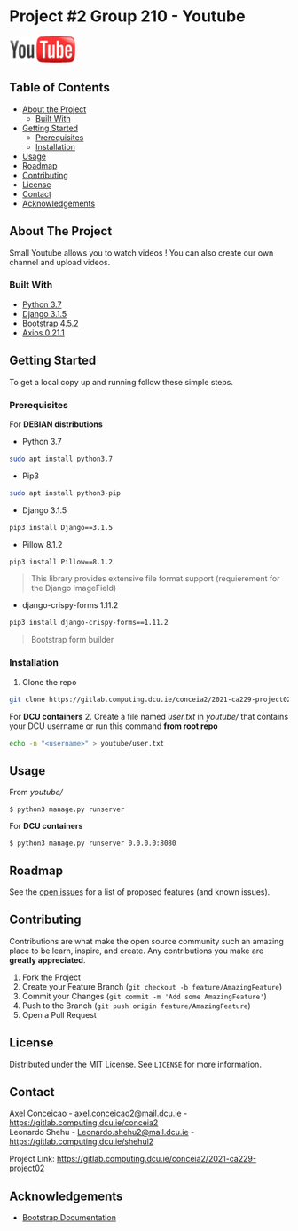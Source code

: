 # Project #2 Group 210 - Youtube

<img src="youtube/static/img/logo.png" alt="overview" width="120"/>

## Table of Contents

* [About the Project](#about-the-project)
  * [Built With](#built-with)
* [Getting Started](#getting-started)
  * [Prerequisites](#prerequisites)
  * [Installation](#installation)
* [Usage](#usage)
* [Roadmap](#roadmap)
* [Contributing](#contributing)
* [License](#license)
* [Contact](#contact)
* [Acknowledgements](#acknowledgements)

## About The Project

Small Youtube allows you to watch videos !
You can also create our own channel and upload videos.

### Built With

* [Python 3.7](https://www.python.org/)
* [Django 3.1.5](https://www.djangoproject.com/download/)
* [Bootstrap 4.5.2](https://www.bootstrapcdn.com/)
* [Axios 0.21.1](https://github.com/axios/axios)

## Getting Started

To get a local copy up and running follow these simple steps.

### Prerequisites  
For **DEBIAN distributions**  
* Python 3.7
```sh
sudo apt install python3.7
```
* Pip3
```sh
sudo apt install python3-pip
```
* Django 3.1.5
```sh
pip3 install Django==3.1.5
```
* Pillow 8.1.2
```sh
pip3 install Pillow==8.1.2
```
> This library provides extensive file format support (requierement for the Django ImageField)

* django-crispy-forms 1.11.2
```sh
pip3 install django-crispy-forms==1.11.2
```
> Bootstrap form builder

### Installation

1. Clone the repo
```sh
git clone https://gitlab.computing.dcu.ie/conceia2/2021-ca229-project02.git
```
For **DCU containers**
2. Create a file named *user.txt* in *youtube/* that contains your DCU username or run this command **from root repo**
```sh
echo -n "<username>" > youtube/user.txt
```
## Usage

From *youtube/*
```
$ python3 manage.py runserver
```
For **DCU containers**  
```
$ python3 manage.py runserver 0.0.0.0:8080
```

## Roadmap

See the [open issues](https://gitlab.computing.dcu.ie/conceia2/2021-ca229-project02/issues) for a list of proposed features (and known issues).

## Contributing

Contributions are what make the open source community such an amazing place to be learn, inspire, and create. Any contributions you make are **greatly appreciated**.

1. Fork the Project
2. Create your Feature Branch (`git checkout -b feature/AmazingFeature`)
3. Commit your Changes (`git commit -m 'Add some AmazingFeature'`)
4. Push to the Branch (`git push origin feature/AmazingFeature`)
5. Open a Pull Request

## License

Distributed under the MIT License. See `LICENSE` for more information.

## Contact

Axel Conceicao - axel.conceicao2@mail.dcu.ie - https://gitlab.computing.dcu.ie/conceia2  
Leonardo Shehu - Leonardo.shehu2@mail.dcu.ie - https://gitlab.computing.dcu.ie/shehul2 

Project Link: https://gitlab.computing.dcu.ie/conceia2/2021-ca229-project02

## Acknowledgements

* [Bootstrap Documentation](https://getbootstrap.com/docs/4.5/getting-started/introduction/)